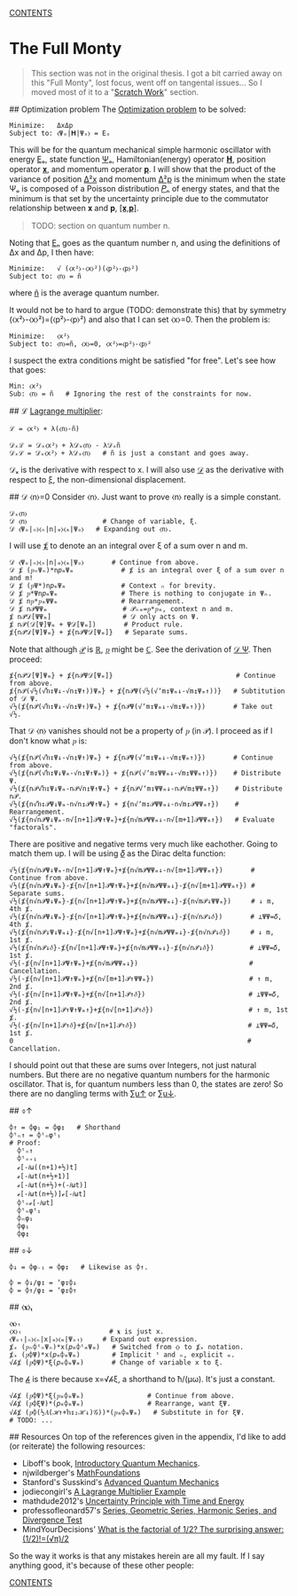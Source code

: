 [CONTENTS](CONTENTS.md)

# The Full Monty

> This section was not in the original thesis.
> I got a bit carried away on this "Full Monty", lost focus, went off on tangental issues...
> So I moved most of it to a "[Scratch Work](SCRATCH.md)" section.

<!-- HIGHLIGHTS START -->
##<a name="1Pu"></a> Optimization problem
The [Optimization problem](http://en.wikipedia.org/wiki/Optimization_problem)
to be solved:

    Minimize:   ΔxΔp
    Subject to: ⧼Ψₒ|𝐇|Ψₒ⧽ = Eₒ

This will be for the quantum mechanical simple harmonic oscillator
with energy [Eₒ](SCRATCH.md#k5Y),
state function [Ψₒ](SCRATCH.md#lHR),
Hamiltonian(energy) operator [𝐇](SCRATCH.md#bdY),
position operator [𝐱](SCRATCH.md#0bH), and
momentum operator [𝐩](SCRATCH.md#w6M).
I will show that the product of the variance of position [Δ²x](SCRATCH.md#oY8)
and momentum [Δ²p](SCRATCH.md#k94) is the minimum when the state Ψₒ
is composed of a Poisson distribution [𝑃ₙ](SCRATCH.md#o0H) of energy states, and
that the minimum is that set by the uncertainty principle
due to the commutator relationship between 𝐱 and 𝐩, [&#91;𝐱,𝐩&#93;](SCRATCH.md#bST).

> TODO: section on quantum number n.

Noting that [Eₙ](SCRATCH.md#2Xh) goes as the quantum number n, and
using the definitions of Δx and Δp, I then have:

    Minimize:   √ (⧼x²⧽-⧼x⧽²)(⧼p²⧽-⧼p⧽²)
    Subject to: ⧼n⧽ = ñ

where [ñ](SCRATCH.md#Ojo) is the average quantum number.

It would not be to hard to argue (TODO: demonstrate this) that
by symmetry (⧼x²⧽-⧼x⧽²)=(⧼p²⧽-⧼p⧽²) and also that I can set ⧼x⧽=0.
Then the problem is:

    Minimize:   ⧼x²⧽
    Subject to: ⧼n⧽=ñ, ⧼x⧽=0, ⧼x²⧽=⧼p²⧽-⧼p⧽²

I suspect the extra conditions might be satisfied "for free".
Let's see how that goes:

    Min: ⧼x²⧽
    Sub: ⧼n⧽ = ñ   # Ignoring the rest of the constraints for now.

##<a name="ij2"></a> ℒ
[Lagrange multiplier](http://en.wikipedia.org/wiki/Lagrange_multiplier):

    ℒ = ⧼x²⧽ + λ(⧼n⧽-ñ)

    𝒟ₓℒ = 𝒟ₓ⧼x²⧽ + λ𝒟ₓ⧼n⧽ - λ𝒟ₓñ
    𝒟ₓℒ = 𝒟ₓ⧼x²⧽ + λ𝒟ₓ⧼n⧽   # ñ is just a constant and goes away.

𝒟ₓ is the derivative with respect to x.
I will also use [𝒟](SCRATCH.md#8P4)
as the derivative with respect to [ξ](SCRATCH.md#Pvg),
the non-dimensional displacement.

##<a name="Jbc"></a> 𝒟 ⧼n⧽=0
Consider ⧼n⧽.
Just want to prove ⧼n⧽ really is a simple constant.

    𝒟ₓ⧼n⧽
    𝒟 ⧼n⧽                   # Change of variable, ξ.
    𝒟 ⧼Ψₒ|ₙ⧽⧼ₙ|n|ₘ⧽⧼ₘ|Ψₒ⧽   # Expanding out ⧼n⧽.

I will use [⨋](SCRATCH.md#AXS) to denote an an integral over ξ of a sum over n and m.

    𝒟 ⧼Ψₒ|ₙ⧽⧼ₙ|n|ₘ⧽⧼ₘ|Ψₒ⧽       # Continue from above.
    𝒟 ⨋ (𝑝ₙΨₙ)*n𝑝ₘΨₘ            # ⨋ is an integral over ξ of a sum over n and m!
    𝒟 ⨋ (𝑝Ψ*)n𝑝ₘΨₘ              # Context ₙ for brevity.
    𝒟 ⨋ 𝑝*Ψn𝑝ₘΨₘ                # There is nothing to conjugate in Ψₙ.
    𝒟 ⨋ n𝑝*𝑝ₘΨΨₘ                # Rearrangement.
    𝒟 ⨋ n𝒫ΨΨₘ                   # 𝒫ₙₘ=𝑝*𝑝ₘ, context n and m.
    ⨋ n𝒫𝒟[ΨΨₘ]                  # 𝒟 only acts on Ψ.
    ⨋ n𝒫(𝒟[Ψ]Ψₘ + Ψ𝒟[Ψₘ])       # Product rule.
    ⨋{n𝒫𝒟[Ψ]Ψₘ} + ⨋{n𝒫Ψ𝒟[Ψₘ]}   # Separate sums.

Note that although [𝒫](SCRATCH.md#IRG) is [ℝ](SCRATCH.md#yfS),
[𝑝](SCRATCH.md#2on) might be [ℂ](SCRATCH.md#Ama).
See the derivation of [𝒟 Ψ](SCRATCH.md#W3A).
Then proceed:

    ⨋{n𝒫𝒟[Ψ]Ψₘ} + ⨋{n𝒫Ψ𝒟[Ψₘ]}                               # Continue from above.
    ⨋{n𝒫(√½(√ŉ↧Ψ↓-√n↥Ψ↑))Ψₘ} + ⨋{n𝒫Ψ(√½(√ʼm↧Ψₘ↓-√m↥Ψₘ↑))}   # Subtitution of 𝒟 Ψ.
    √½(⨋{n𝒫(√ŉ↧Ψ↓-√n↥Ψ↑)Ψₘ} + ⨋{n𝒫Ψ(√ʼm↧Ψₘ↓-√m↥Ψₘ↑)})       # Take out √½.

That 𝒟 ⧼n⧽ vanishes should not be a property of 𝑝 (in 𝒫).
I proceed as if I don't know what 𝑝 is:

    √½(⨋{n𝒫(√ŉ↧Ψ↓-√n↥Ψ↑)Ψₘ} + ⨋{n𝒫Ψ(√ʼm↧Ψₘ↓-√m↥Ψₘ↑)})       # Continue from above.
    √½(⨋{n𝒫(√ŉ↧Ψ↓Ψₘ-√n↥Ψ↑Ψₘ)} + ⨋{n𝒫(√ʼm↧ΨΨₘ↓-√m↥ΨΨₘ↑)})    # Distribute Ψ.
    √½(⨋{n𝒫√ŉ↧Ψ↓Ψₘ-n𝒫√n↥Ψ↑Ψₘ} + ⨋{n𝒫√ʼm↧ΨΨₘ↓-n𝒫√m↥ΨΨₘ↑})    # Distribute n𝒫.
    √½(⨋{n√ŉ↧𝒫Ψ↓Ψₘ-n√n↥𝒫Ψ↑Ψₘ} + ⨋{n√ʼm↧𝒫ΨΨₘ↓-n√m↥𝒫ΨΨₘ↑})    # Rearrangement.
    √½(⨋{n√n𝒫Ψ↓Ψₘ-n√[n+1]𝒫Ψ↑Ψₘ}+⨋{n√m𝒫ΨΨₘ↓-n√[m+1]𝒫ΨΨₘ↑})   # Evaluate "factorals".

There are positive and negative terms very much like eachother.
Going to match them up.
I will be using [𝛿](SCRATCH.md#VuP) as the Dirac delta function:

    √½(⨋{n√n𝒫Ψ↓Ψₘ-n√[n+1]𝒫Ψ↑Ψₘ}+⨋{n√m𝒫ΨΨₘ↓-n√[m+1]𝒫ΨΨₘ↑})       # Continue from above.
    √½(⨋{n√n𝒫Ψ↓Ψₘ}-⨋{n√[n+1]𝒫Ψ↑Ψₘ}+⨋{n√m𝒫ΨΨₘ↓}-⨋{n√[m+1]𝒫ΨΨₘ↑}) # Separate sums.
    √½(⨋{n√n𝒫Ψ↓Ψₘ}-⨋{n√[n+1]𝒫Ψ↑Ψₘ}+⨋{n√m𝒫ΨΨₘ↓}-⨋{n√m𝒫↓ΨΨₘ})     # ↓ m, 4th ⨋.
    √½(⨋{n√n𝒫Ψ↓Ψₘ}-⨋{n√[n+1]𝒫Ψ↑Ψₘ}+⨋{n√m𝒫ΨΨₘ↓}-⨋{n√n𝒫↓𝛿})       # ⟂ΨΨ=𝛿, 4th ⨋.
    √½(⨋{n√n𝒫↓Ψ↓Ψₘ↓}-⨋{n√[n+1]𝒫Ψ↑Ψₘ}+⨋{n√m𝒫ΨΨₘ↓}-⨋{n√n𝒫↓𝛿})     # ↓ m, 1st ⨋.
    √½(⨋{n√n𝒫↓𝛿}-⨋{n√[n+1]𝒫Ψ↑Ψₘ}+⨋{n√m𝒫ΨΨₘ↓}-⨋{n√n𝒫↓𝛿})         # ⟂ΨΨ=𝛿, 1st ⨋.
    √½(-⨋{n√[n+1]𝒫Ψ↑Ψₘ}+⨋{n√m𝒫ΨΨₘ↓})                            # Cancellation.
    √½(-⨋{n√[n+1]𝒫Ψ↑Ψₘ}+⨋{n√[m+1]𝒫↑ΨΨₘ})                        # ↑ m, 2nd ⨋.
    √½(-⨋{n√[n+1]𝒫Ψ↑Ψₘ}+⨋{n√[n+1]𝒫↑𝛿})                          # ⟂ΨΨ=𝛿, 2nd ⨋.
    √½(-⨋{n√[n+1]𝒫↑Ψ↑Ψₘ↑}+⨋{n√[n+1]𝒫↑𝛿})                        # ↑ m, 1st ⨋.
    √½(-⨋{n√[n+1]𝒫↑𝛿}+⨋{n√[n+1]𝒫↑𝛿})                            # ⟂ΨΨ=𝛿, 1st ⨋.
    0                                                           # Cancellation.

I should point out that these are sums over Integers,
not just natural numbers.
But there are no negative quantum numbers for the harmonic oscillator.
That is, for quantum numbers less than 0, the states are zero!
So there are no dangling terms with [∑u↑](SCRATCH.md#Uf9) or [∑u↓](SCRATCH.md#blg).

##<a name="p3u"></a> ⌽↑

    ⌽↑ = ⌽φ₁ = ⌽φ↥   # Shorthand
    ⌽ᵗₙ↑ = ⌽ᵗₙφᵗ₁
    # Proof:
      ⌽ᵗₙ↑
      ⌽ᵗₙ₊₁
      ℯ[-𝑖ω((n+1)+½)t]
      ℯ[-𝑖ωt(n+½+1)]
      ℯ[-𝑖ωt(n+½)+(-𝑖ωt)]
      ℯ[-𝑖ωt(n+½)]ℯ[-𝑖ωt]
      ⌽ᵗₙℯ[-𝑖ωt]
      ⌽ᵗₙφᵗ₁
      ⌽ₙφ₁
      ⌽φ₁
      ⌽φ↥

##<a name="BNu"></a> ⌽↓

    ⌽↓ = ⌽φ₋₁ = ⌽φ↧   # Likewise as ⌽↑.

    ⌽ = ⌽↓/φ↧ = ʼφ↧⌽↓
    ⌽ = ⌽↑/φ↥ = ʼφ↥⌽↑

##<a name="I9g"></a> ⧼𝐱⧽ₜ

    ⧼𝐱⧽ₜ
    ⧼x⧽ₜ                      # 𝐱 is just x.
    ⧼Ψₒₜ|ₙ⧽⧼ₙ|x|ₘ⧽⧼ₘ|Ψₒₜ⧽     # Expand out expression.
    ⨋ₓ (𝑝ₙ⌽ᵗₙΨₙ)*x(𝑝ₘ⌽ᵗₘΨₘ)   # Switched from ⧼⧽ to ⨋ₓ notation.
    ⨋ₓ (𝑝⌽Ψ)*x(𝑝ₘ⌽ₘΨₘ)        # Implicit ᵗ and ₙ, explicit ₘ.
    √𝒽⨋ (𝑝⌽Ψ)*ξ(𝑝ₘ⌽ₘΨₘ)       # Change of variable x to ξ.

The [𝒽](SCRATCH.md#hIf) is there because x=√𝒽ξ, a shorthand to ħ/(μω).
It's just a constant.

    √𝒽⨋ (𝑝⌽Ψ)*ξ(𝑝ₘ⌽ₘΨₘ)                # Continue from above.
    √𝒽⨋ (𝑝⌽ξΨ)*(𝑝ₘ⌽ₘΨₘ)                # Rearrange, want ξΨ.
    √𝒽⨋ (𝑝⌽(½𝐴(ℋ↑+ŉ↧₂ℋ↓)𝒢))*(𝑝ₘ⌽ₘΨₘ)   # Substitute in for ξΨ.
    # TODO: ...

##<a name="2Nz"></a> Resources
On top of the references given in the appendix,
I'd like to add (or reiterate) the following resources:

* Liboff's book, [Introductory Quantum Mechanics](https://books.google.com/books?id=FbIPAQAAMAAJ&dq=editions:0s8yO_VH82AC&hl=en&sa=X&ei=v5L9VNCcBpLkoATB1IGAAQ&ved=0CDsQ6AEwBg).
* njwildberger's [MathFoundations](https://www.youtube.com/playlist?list=PL5A714C94D40392AB)
* Stanford's Susskind's [Advanced Quantum Mechanics](https://www.youtube.com/playlist?list=PLpGHT1n4-mAsmMxmSX0LCaXIXT2PmU85m)
* jodiecongirl's [A Lagrange Multiplier Example](https://youtu.be/H4HN4ZrVm0w)
* mathdude2012's [Uncertainty Principle with Time and Energy](https://www.youtube.com/watch?v=Eb3V8GrR7jk)
* professofleonard57's [Series, Geometric Series, Harmonic Series, and Divergence Test](http://youtu.be/DGcWMdW-72M)
* MindYourDecisions' [What is the factorial of 1/2? The surprising answer: (1/2)!=(√π)/2](http://youtu.be/QhDDpSju3uY)

So the way it works is that any mistakes herein are all my fault.
If I say anything good, it's because of these other people:
<!-- HIGHLIGHTS END -->

[CONTENTS](CONTENTS.md)
